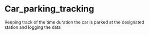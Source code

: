 # Car_parking_tracking
Keeping track of the time duration the car is parked at the designated station and logging the data
